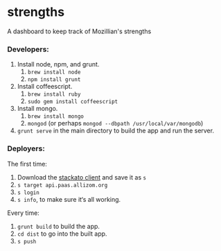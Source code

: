strengths
=========

A dashboard to keep track of Mozillian's strengths

### Developers: ###

1. Install node, npm, and grunt.
    1. `brew install node`
    1. `npm install grunt`
1. Install coffeescript.
    1. `brew install ruby`
    1. `sudo gem install coffeescript`
1. Install mongo.
    1. `brew install mongo`
    1. `mongod` (or perhaps `mongod --dbpath /usr/local/var/mongodb`)
1. `grunt serve` in the main directory to build the app and run the server.

### Deployers: ###

The first time:

1. Download the [stackato client](https://api.paas.allizom.org/console/client/)
and save it as `s`
1. `s target api.paas.allizom.org`
1. `s login`
1. `s info`, to make sure it‘s all working.

Every time:

1. `grunt build` to build the app.
1. `cd dist` to go into the built app.
1. `s push`